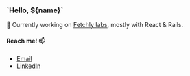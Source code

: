 ### \`Hello, ${name}\`

🔭 Currently working on [Fetchly labs](https://fetch.ly/), mostly with React & Rails.

#### Reach me! 📫
- [Email](mailto:kayna.khad@gmail.com)
- [LinkedIn](https://www.linkedin.com/in/kayn%C3%A3-camargo-8259071a1/)
